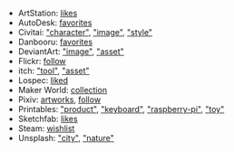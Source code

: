 - ArtStation: [likes](https://www.artstation.com/scillidan6/collections/likes)
- AutoDesk: [favorites](https://www.instructables.com/member/scillidan/favorites)
- Civitai: ["character"](https://civitai.com/collections/9386938), ["image"](https://civitai.com/collections/6152110), ["style"](https://civitai.com/collections/9386932)
- Danbooru: [favorites](https://danbooru.donmai.us/posts?tags=ordfav%3Ascillidan)
- DeviantArt: ["image"](https://www.deviantart.com/scillidan/favourites/101858822/image), ["asset"](https://www.deviantart.com/scillidan/favourites/101858821/asset)
- Flickr: [follow](https://www.flickr.com/people/194010792@N06/contacts)
- itch: ["tool"](https://itch.io/c/4017711/tool), ["asset"](https://itch.io/c/4017759/asset)
- Lospec: [liked](https://lospec.com/gallery/sort:top/time:all/liked-by:scillidan)
- Maker World: [collection](https://makerworld.com/en/collections/1987684-collection)
- Pixiv: [artworks](https://www.pixiv.net/en/users/7645990/bookmarks/artworks), [follow](https://www.pixiv.net/en/users/7645990/following)
- Printables: ["product"](https://www.printables.com/@scillidan_2316985/collections/1844014), ["keyboard"](https://www.printables.com/@scillidan_2316985/collections/1844061), ["raspberry-pi"](https://www.printables.com/@scillidan_2316985/collections/1800252), ["toy"](https://www.printables.com/@scillidan_2316985/collections/1844186)
- Sketchfab: [likes](https://sketchfab.com/scillidan1/likes)
- Steam: [wishlist](https://store.steampowered.com/wishlist/id/scillidan)
- Unsplash: ["city"](https://unsplash.com/collections/2219141/city), ["nature"](https://unsplash.com/collections/2545705/nature)